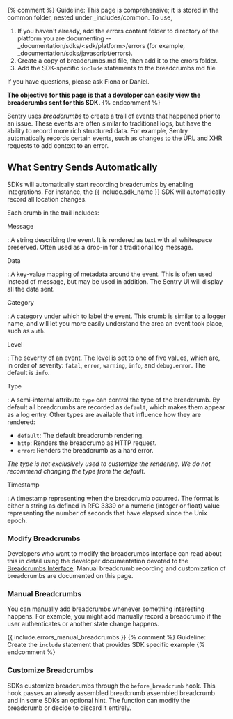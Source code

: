 {% comment %}
Guideline: This page is comprehensive; it is stored in the common folder, nested under _includes/common. To use, 

1. If you haven't already, add the errors content folder to directory of the platform you are documenting -- _documentation/sdks/<sdk/platform>/errors (for example, _documentation/sdks/javascript/errors). 
2. Create a copy of breadcrumbs.md file, then add it to the errors folder. 
3. Add the SDK-specific `include` statements to the breadcrumbs.md file

If you have questions, please ask Fiona or Daniel. 

**The objective for this page is that a developer can easily view the breadcrumbs sent for this SDK.**
{% endcomment %}

Sentry uses _breadcrumbs_ to create a trail of events that happened prior to an issue. These events are often similar to traditional logs, but have the ability to record more rich structured data. For example, Sentry automatically records certain events, such as changes to the URL and XHR requests to add context to an error. 

## What Sentry Sends Automatically

SDKs will automatically start recording breadcrumbs by enabling integrations. For instance, the {{ include.sdk_name }} SDK will automatically record all location changes. 

Each crumb in the trail includes:

Message

: A string describing the event. It is rendered as text with all whitespace preserved. Often used as a drop-in for a traditional log message.

Data

: A key-value mapping of metadata around the event. This is often used
  instead of message, but may be used in addition. The Sentry UI will display all the data sent.

Category

: A category under which to label the event. This crumb is similar to a logger
  name, and will let you more easily understand the area an event took place,
  such as `auth`.

Level

: The severity of an event. The level is set to one of five values, which are, in order of severity: `fatal`, `error`, `warning`, `info`, and `debug.error`.  The default is `info`.

Type

: A semi-internal attribute `type` can control the type
  of the breadcrumb. By default all breadcrumbs are recorded as `default`, which
  makes them appear as a log entry. Other types are available that
  influence how they are rendered:

  * `default`: The default breadcrumb rendering.
  * `http`: Renders the breadcrumb as HTTP request.
  * `error`: Renders the breadcrumb as a hard error.

  _The type is not exclusively used to customize the rendering.  We do not recommend changing
   the type from the default._

Timestamp

: A timestamp representing when the breadcrumb occurred. The format is either a string as defined in RFC 3339 or a numeric (integer or float) value representing the number of seconds that have elapsed since the Unix epoch.


### Modify Breadcrumbs

Developers who want to modify the breadcrumbs interface can read about this in detail using the developer documentation devoted to the [Breadcrumbs Interface](https://develop.sentry.dev/sdk/event-payloads/breadcrumbs/). Manual breadcrumb recording and customization of breadcrumbs are documented on this page.

### Manual Breadcrumbs

You can manually add breadcrumbs whenever something interesting happens. For example, you might add manually record a breadcrumb if the user authenticates or another state change happens.

{{ include.errors_manual_breadcrumbs }}
{% comment %}
Guideline: Create the `include` statement that provides SDK specific example
{% endcomment %}

### Customize Breadcrumbs

SDKs customize breadcrumbs through the `before_breadcrumb` hook. This hook passes an already assembled breadcrumb assembled breadcrumb and in some SDKs an optional hint. The function can modify the breadcrumb or decide to discard it entirely.